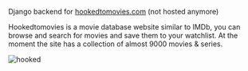 Django backend for [hookedtomovies.com](https://hookedtomovies.com/) (not hosted anymore)

Hookedtomovies is a movie database website similar to IMDb, you can browse and search for movies and save them to your watchlist. At the moment the site has a collection of almost 9000 movies & series.



![hooked](https://user-images.githubusercontent.com/39335935/203848386-475de5ab-01cd-4914-b430-2ccf5262aed7.png)
